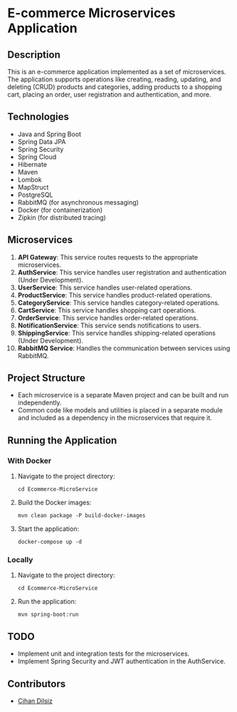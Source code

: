 # E-commerce Microservices Application

## Description
This is an e-commerce application implemented as a set of microservices. The application supports operations like creating, reading, updating, and deleting (CRUD) products and categories, adding products to a shopping cart, placing an order, user registration and authentication, and more.

## Technologies
- Java and Spring Boot
- Spring Data JPA
- Spring Security
- Spring Cloud
- Hibernate
- Maven
- Lombok
- MapStruct
- PostgreSQL
- RabbitMQ (for asynchronous messaging)
- Docker (for containerization)
- Zipkin (for distributed tracing)

## Microservices
1. **API Gateway**: This service routes requests to the appropriate microservices.
2. **AuthService**: This service handles user registration and authentication (Under Development).
3. **UserService**: This service handles user-related operations.
4. **ProductService**: This service handles product-related operations.
5. **CategoryService**: This service handles category-related operations.
6. **CartService**: This service handles shopping cart operations.
7. **OrderService**: This service handles order-related operations.
8. **NotificationService**: This service sends notifications to users.
9. **ShippingService**: This service handles shipping-related operations (Under Development).
10. **RabbitMQ Service**: Handles the communication between services using RabbitMQ.

## Project Structure
- Each microservice is a separate Maven project and can be built and run independently.
- Common code like models and utilities is placed in a separate module and included as a dependency in the microservices that require it.

## Running the Application

### With Docker

1. Navigate to the project directory:

    ```
    cd Ecommerce-MicroService
    ```

2. Build the Docker images:

    ```
    mvn clean package -P build-docker-images
    ```

3. Start the application:

    ```
    docker-compose up -d
    ```

### Locally

1. Navigate to the project directory:

    ```
    cd Ecommerce-MicroService
    ```

2. Run the application:

    ```
    mvn spring-boot:run
    ```

## TODO
- Implement unit and integration tests for the microservices.
- Implement Spring Security and JWT authentication in the AuthService.

## Contributors
- [Cihan Dilsiz](https://github.com/cdilsiz5)
